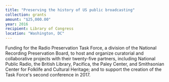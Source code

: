 ```yaml
---
title: "Preserving the history of US public broadcasting"
collection: grants
amount: "$25,000.00"
year: 2016
recipient: Library of Congress
location: "Washington, DC"
---
```


Funding for the Radio Preservation Task Force, a division of the National Recording Preservation Board, to host and organize curatorial and collaborative projects with their twenty-five partners, including National Public Radio, the British Library, Pacifica, the Paley Center, and Smithsonian Center for Folklife and Cultural Heritage; and to support the creation of the Task Force's second conference in 2017.